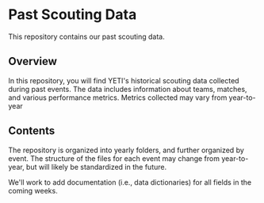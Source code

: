 # Past Scouting Data

This repository contains our past scouting data.

## Overview

In this repository, you will find YETI's historical scouting data collected during past events. The data includes information about teams, matches, and various performance metrics. Metrics collected may vary from year-to-year

## Contents

The repository is organized into yearly folders, and further organized by event. The structure of the files for each event may change from year-to-year, but will likely be standardized in the future.

We'll work to add documentation (i.e., data dictionaries) for all fields in the coming weeks.
